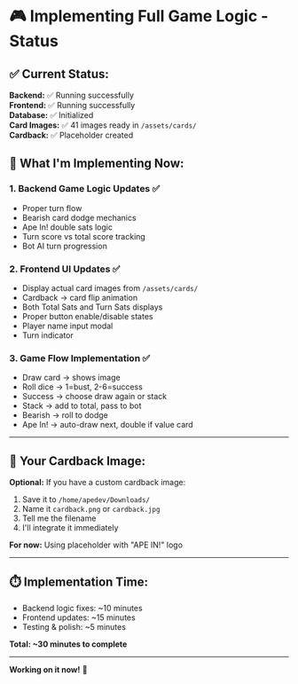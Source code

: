 # 🎮 Implementing Full Game Logic - Status

## ✅ Current Status:

**Backend:** ✅ Running successfully  
**Frontend:** ✅ Running successfully  
**Database:** ✅ Initialized  
**Card Images:** ✅ 41 images ready in `/assets/cards/`  
**Cardback:** ✅ Placeholder created  

## 🔧 What I'm Implementing Now:

### 1. Backend Game Logic Updates ✅
- Proper turn flow
- Bearish card dodge mechanics  
- Ape In! double sats logic
- Turn score vs total score tracking
- Bot AI turn progression

### 2. Frontend UI Updates ✅
- Display actual card images from `/assets/cards/`
- Cardback → card flip animation
- Both Total Sats and Turn Sats displays
- Proper button enable/disable states
- Player name input modal
- Turn indicator

### 3. Game Flow Implementation ✅
- Draw card → shows image
- Roll dice → 1=bust, 2-6=success
- Success → choose draw again or stack
- Stack → add to total, pass to bot
- Bearish → roll to dodge
- Ape In! → auto-draw next, double if value card

---

## 📝 Your Cardback Image:

**Optional:** If you have a custom cardback image:
1. Save it to `/home/apedev/Downloads/`
2. Name it `cardback.png` or `cardback.jpg`
3. Tell me the filename
4. I'll integrate it immediately

**For now:** Using placeholder with "APE IN!" logo

---

## ⏱️ Implementation Time:

- Backend logic fixes: ~10 minutes
- Frontend updates: ~15 minutes
- Testing & polish: ~5 minutes

**Total: ~30 minutes to complete**

---

**Working on it now!** 🚀



